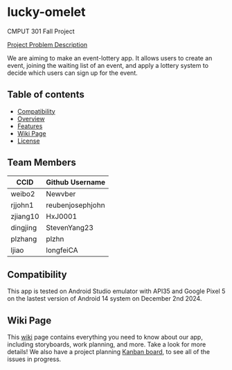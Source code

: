 # lucky-omelet
CMPUT 301 Fall Project

[Project Problem Description](https://ualberta-cmput301.github.io/projects/project_problem_descr.html)

We are aiming to make an event-lottery app. It allows users to create an event, joining the waiting list of an event, and apply a lottery system to decide which users can sign up for the event.

## Table of contents
* [Compatibility](#compatibility)
* [Overview](#overview)
* [Features](#features)
* [Wiki Page](#wiki-page)
* [License](#license)

## Team Members
|**CCID**|**Github Username**|
|--------|-------------------|
|weibo2|Newvber|
|rjjohn1|reubenjosephjohn|
|zjiang10|HxJ0001|
|dingjing|StevenYang23|
|plzhang|plzhn|
|ljiao|longfeiCA|

## Compatibility
This app is tested on Android Studio emulator with API35 and Google Pixel 5 on the lastest version of Android 14 system on December 2nd 2024. 

## Wiki Page
This [wiki](https://github.com/CMPUT301F24T63/lucky-omelet/wiki) page contains everything you need to know about our app, including storyboards, work planning, and more. Take a look for more details!
We also have a project planning [Kanban board](https://github.com/orgs/CMPUT301F24T63/projects/1), to see all of the issues in progress.

